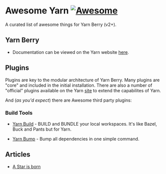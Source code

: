 # Awesome Yarn [![Awesome](https://awesome.re/badge-flat2.svg)](https://awesome.re)
A curated list of awesome things for Yarn Berry (v2+).

## Yarn Berry
* Documentation can be viewed on the Yarn website [here](https://yarnpkg.com/).
## Plugins
Plugins are key to the modular architecture of Yarn Berry. Many plugins are "core" and included in the initial installation. There are also a number of "official" plugins available on the Yarn [site](https://yarnpkg.com/features/plugins) to extend the capabilites of Yarn.

And (_as you'd expect_) there are Awesome third party plugins:

### Build Tools
* [Yarn Build](https://yarn.build/) - BUILD and BUNDLE your local workspaces. It's like Bazel, Buck and Pants but for Yarn.

* [Yarn Bump](https://github.com/cometkim/yarn-plugin-bump) - Bump all dependencies in one simple command.

## Articles
* [A Star is born](https://dev.to/arcanis/introducing-yarn-2-4eh1)

